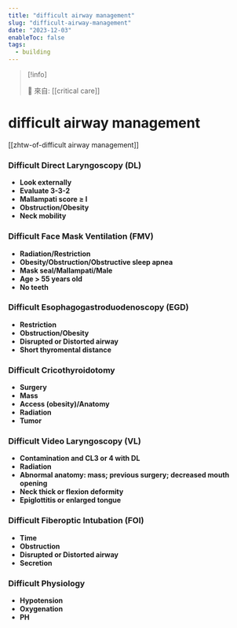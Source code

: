 ```yaml
---
title: "difficult airway management"
slug: "difficult-airway-management"
date: "2023-12-03"
enableToc: false
tags:
  - building
---
```


> [!info]
>
> 🌱 來自: [[critical care]]

# difficult airway management

[[zhtw-of-difficult airway management]]

### Difficult Direct Laryngoscopy (DL)

- **Look externally**
- **Evaluate 3-3-2**
- **Mallampati score ≥ I**
- **Obstruction/Obesity**
- **Neck mobility**

### Difficult Face Mask Ventilation (FMV)

- **Radiation/Restriction**
- **Obesity/Obstruction/Obstructive sleep apnea**
- **Mask seal/Mallampati/Male**
- **Age > 55 years old**
- **No teeth**

### Difficult Esophagogastroduodenoscopy (EGD)

- **Restriction**
- **Obstruction/Obesity**
- **Disrupted or Distorted airway**
- **Short thyromental distance**

### Difficult Cricothyroidotomy

- **Surgery**
- **Mass**
- **Access (obesity)/Anatomy**
- **Radiation**
- **Tumor**

### Difficult Video Laryngoscopy (VL)

- **Contamination and CL3 or 4 with DL**
- **Radiation**
- **Abnormal anatomy: mass; previous surgery; decreased mouth opening**
- **Neck thick or flexion deformity**
- **Epiglottitis or enlarged tongue**

### Difficult Fiberoptic Intubation (FOl)

- **Time**
- **Obstruction**
- **Disrupted or Distorted airway**
- **Secretion**

### Difficult Physiology

- **Hypotension**
- **Oxygenation**
- **PH**
 
